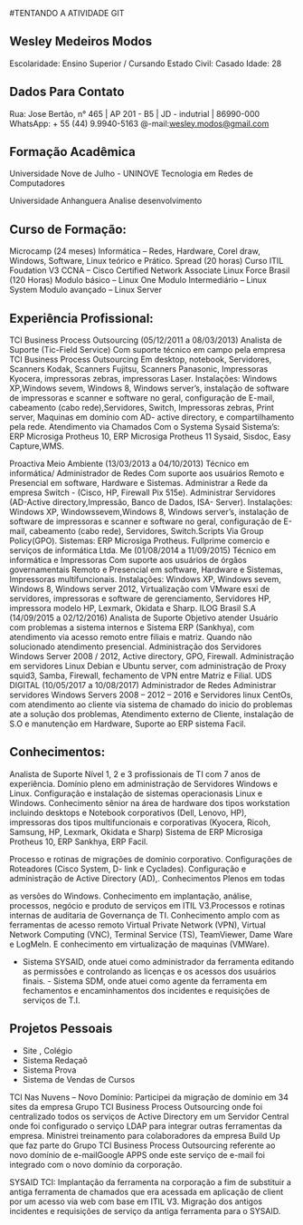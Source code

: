 #TENTANDO A ATIVIDADE GIT

Wesley Medeiros Modos
--------------------------------------------------------------------------------------------------------
Escolaridade: Ensino Superior / Cursando
Estado Civil: Casado
Idade: 28

Dados Para Contato
--------------------------------------------------------------------------------------------------------
Rua: Jose Bertão, n° 465 | AP 201 - B5 | JD - indutrial | 86990-000
WhatsApp: + 55 (44) 9.9940-5163
@-mail:wesley.modos@gmail.com 

Formação Acadêmica
--------------------------------------------------------------------------------------------------------
Universidade Nove de Julho - UNINOVE
Tecnologia em Redes de Computadores

Universidade Anhanguera
Analise desenvolvimento

Curso de Formação:
--------------------------------------------------------------------------------------------------------

Microcamp (24 meses)
Informática – Redes, Hardware, Corel draw, Windows, Software, Linux teórico e Prático.
Spread (20 horas)
Curso ITIL Foudation V3
CCNA – Cisco Certified Network Associate
Linux Force Brasil (120 Horas)
Modulo básico – Linux One
Modulo Intermediário – Linux System
Modulo avançado – Linux Server

Experiência Profissional:
--------------------------------------------------------------------------------------------------------
TCI Business Process Outsourcing (05/12/2011 a 08/03/2013)
Analista de Suporte (Tic-Field Service)
Com suporte técnico em campo pela empresa TCI Business Process Outsourcing
Em desktop, notebook, Servidores, Scanners Kodak, Scanners Fujitsu, Scanners Panasonic, Impressoras
Kyocera, impressoras zebras, impressoras Laser.
Instalações:
Windows XP,Windows sevem, Windows 8, Windows server’s, instalação de software de impressoras e
scanner e software no geral, configuração de E-mail, cabeamento (cabo rede),Servidores, Switch,
Impressoras zebras, Print server, Maquinas em domínio com AD- active directory, e compartilhamento pela
rede.
Atendimento via Chamados Com o Systema Sysaid
Sistema’s:
ERP Microsiga Protheus 10, ERP Microsiga Protheus 11 Sysaid, Sisdoc, Easy Capture,WMS.

Proactiva Meio Ambiente (13/03/2013 a 04/10/2013)
Técnico em informática/ Administrador de Redes
Com suporte aos usuários Remoto e Presencial em software, Hardware e Sistemas.
Administrar a Rede da empresa Switch - (Cisco, HP, Firewall Pix 515e).
Administrar Servidores (AD-Active directory,Impressão, Banco de Dados, ISA- Server).
Instalações:
Windows XP, Windowssevem,Windows 8, Windows server’s, instalação de software de impressoras e scanner
e software no geral, configuração de E-mail, cabeamento (cabo rede), Servidores, Switch.Scripts Via Group
Policy(GPO).
Sistemas:
ERP Microsiga Protheus.
Fullprime comercio e serviços de informática Ltda. Me (01/08/2014 a 11/09/2015) Técnico
em informática e Impressoras
Com suporte aos usuários de órgãos governamentais Remoto e Presencial em software, Hardware e
Sistemas, Impressoras multifuncionais.
Instalações:
Windows XP, Windows sevem, Windows 8, Windows server 2012, Virtualização com VMware esxi de
servidores, impressoras e software de gerenciamento, Servidores HP, impressora modelo HP, Lexmark,
Okidata e Sharp.
ILOG Brasil S.A (14/09/2015 a 02/12/2016)
Analista de Suporte
Objetivo atender Usuário com problemas a sistema internos e Sistema ERP (Sankhya), com atendimento via
acesso remoto entre filiais e matriz. Quando não solucionado atendimento presencial.
Administração dos Servidores Windows Server 2008 / 2012, Active directory, GPO, Firewall.
Administração em servidores Linux Debian e Ubuntu server, com administração de Proxy squid3, Samba,
Firewall, fechamento de VPN entre Matriz e Filial.
UDS DIGITAL (10/05/2017 a 10/08/2017)
Administrador de Redes
Administrar servidores Windows Servers 2008 – 2012 – 2016 e Servidores linux CentOs, com atendimento ao
cliente via sistema de chamado do inicio do problemas ate a solução dos problemas, Atendimento externo de
Cliente, instalação de S.O e manutenção em Hardware, Suporte ao ERP sistema Facil.

Conhecimentos:
--------------------------------------------------------------------------------------------------------
Analista de Suporte Nível 1, 2 e 3 profissionais de TI com 7 anos de experiência. Domínio pleno em
administração de Servidores Windows e Linux. Configuração e instalação de sistemas operacionasis
Linux e Windows.
Conhecimento sênior na área de hardware dos tipos workstation incluindo desktops e Notebook corporativos
(Dell, Lenovo, HP), impressoras dos tipos multifuncionais e corporativas (Kyocera, Ricoh, Samsung, HP,
Lexmark, Okidata e Sharp)
Sistema de ERP Microsiga Protheus 10, ERP Sankhya, ERP Facil.

Processo e rotinas de migrações de domínio corporativo. Configurações de Roteadores (Cisco System, D-
link e Cyclades). Configuração e administração de Active Directory (AD),. Conhecimentos Plenos em todas

as versões do Windows. Conhecimento em implantação, análise, processos, negócio e produto de serviços em
ITIL V3.Processos e rotinas internas de auditaria de Governança de TI.
Conhecimento amplo com as ferramentas de acesso remoto Virtual Private Network (VPN), Virtual
Network Computing (VNC), Terminal Service (TS), TeamViewer, Dame Ware e LogMeIn. E conhecimento em
virtualização de maquinas (VMWare).

- Sistema SYSAID, onde atuei como administrador da ferramenta editando as permissões e controlando
as licenças e os acessos dos usuários finais. - Sistema SDM, onde atuei como agente da ferramenta em
fechamentos e encaminhamentos dos incidentes e requisições de serviços de T.I.

Projetos Pessoais
--------------------------------------------------------------------------------------------------------
* Site , Colégio 
* Sistema Redaçaõ 
* Sistema Prova 
* Sistema de Vendas de Cursos 

TCI Nas Nuvens – Novo Domínio: Participei da migração de domínio em 34 sites da empresa Grupo TCI
Business Process Outsourcing onde foi centralizado todos os serviços de Active Directory em um Servidor
Central onde foi configurado o serviço LDAP para integrar outras ferramentas da empresa. Ministrei
treinamento para colaboradores da empresa Build Up que faz parte do Grupo TCI Business Process
Outsourcing referente ao novo domínio de e-mailGoogle APPS onde este serviço de e-mail foi integrado com
o novo domínio da corporação.

SYSAID TCI: Implantação da ferramenta na corporação a fim de substituir a antiga ferramenta de chamados
que era acessada em aplicação de client por um acesso via web com base em ITIL V3. Migração dos antigos
incidentes e requisições de serviço da antiga ferramenta para o SYSAID.




